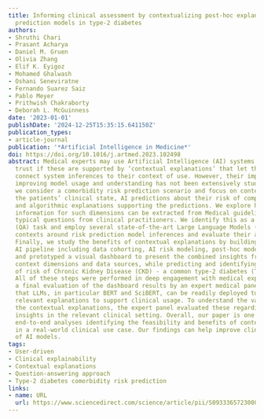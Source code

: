 ```yaml
---
title: Informing clinical assessment by contextualizing post-hoc explanations of risk
  prediction models in type-2 diabetes
authors:
- Shruthi Chari
- Prasant Acharya
- Daniel M. Gruen
- Olivia Zhang
- Elif K. Eyigoz
- Mohamed Ghalwash
- Oshani Seneviratne
- Fernando Suarez Saiz
- Pablo Meyer
- Prithwish Chakraborty
- Deborah L. McGuinness
date: '2023-01-01'
publishDate: '2024-12-25T15:35:15.641150Z'
publication_types:
- article-journal
publication: '*Artificial Intelligence in Medicine*'
doi: https://doi.org/10.1016/j.artmed.2023.102498
abstract: Medical experts may use Artificial Intelligence (AI) systems with greater
  trust if these are supported by ‘contextual explanations’ that let the practitioner
  connect system inferences to their context of use. However, their importance in
  improving model usage and understanding has not been extensively studied. Hence,
  we consider a comorbidity risk prediction scenario and focus on contexts regarding
  the patients’ clinical state, AI predictions about their risk of complications,
  and algorithmic explanations supporting the predictions. We explore how relevant
  information for such dimensions can be extracted from Medical guidelines to answer
  typical questions from clinical practitioners. We identify this as a question answering
  (QA) task and employ several state-of-the-art Large Language Models (LLM) to present
  contexts around risk prediction model inferences and evaluate their acceptability.
  Finally, we study the benefits of contextual explanations by building an end-to-end
  AI pipeline including data cohorting, AI risk modeling, post-hoc model explanations,
  and prototyped a visual dashboard to present the combined insights from different
  context dimensions and data sources, while predicting and identifying the drivers
  of risk of Chronic Kidney Disease (CKD) - a common type-2 diabetes (T2DM) comorbidity.
  All of these steps were performed in deep engagement with medical experts, including
  a final evaluation of the dashboard results by an expert medical panel. We show
  that LLMs, in particular BERT and SciBERT, can be readily deployed to extract some
  relevant explanations to support clinical usage. To understand the value-add of
  the contextual explanations, the expert panel evaluated these regarding actionable
  insights in the relevant clinical setting. Overall, our paper is one of the first
  end-to-end analyses identifying the feasibility and benefits of contextual explanations
  in a real-world clinical use case. Our findings can help improve clinicians’ usage
  of AI models.
tags:
- User-driven
- Clinical explainability
- Contextual explanations
- Question-answering approach
- Type-2 diabetes comorbidity risk prediction
links:
- name: URL
  url: https://www.sciencedirect.com/science/article/pii/S093336572300012X
---
```

